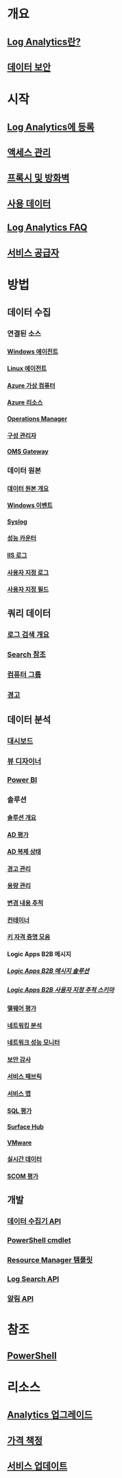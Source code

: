 # 개요
## [Log Analytics란?](log-analytics-overview.md)
## [데이터 보안](log-analytics-security.md)

# 시작
## [Log Analytics에 등록](log-analytics-get-started.md)
## [액세스 관리](log-analytics-manage-access.md)
## [프록시 및 방화벽](log-analytics-proxy-firewall.md)
## [사용 데이터](log-analytics-usage.md)
## [Log Analytics FAQ](log-analytics-faq.md)
## [서비스 공급자](log-analytics-service-providers.md)

# 방법
## 데이터 수집
### 연결된 소스
#### [Windows 에이전트](log-analytics-windows-agents.md)
#### [Linux 에이전트](log-analytics-linux-agents.md)
#### [Azure 가상 컴퓨터](log-analytics-azure-vm-extension.md)
#### [Azure 리소스](log-analytics-azure-storage.md)
#### [Operations Manager](log-analytics-om-agents.md)
#### [구성 관리자](log-analytics-sccm.md)
#### [OMS Gateway](log-analytics-oms-gateway.md)
### 데이터 원본
#### [데이터 원본 개요](log-analytics-data-sources.md)
#### [Windows 이벤트](log-analytics-data-sources-windows-events.md)
#### [Syslog](log-analytics-data-sources-syslog.md)
#### [성능 카운터](log-analytics-data-sources-performance-counters.md)
#### [IIS 로그](log-analytics-data-sources-iis-logs.md)
#### [사용자 지정 로그](log-analytics-data-sources-custom-logs.md)
#### [사용자 지정 필드](log-analytics-custom-fields.md)
## 쿼리 데이터
### [로그 검색 개요](log-analytics-log-searches.md)
### [Search 참조](log-analytics-search-reference.md)
### [컴퓨터 그룹](log-analytics-computer-groups.md)
### [경고](log-analytics-alerts.md)
## 데이터 분석
### [대시보드](log-analytics-dashboards.md)
### [뷰 디자이너](log-analytics-view-designer.md)
### [Power BI](log-analytics-powerbi.md)
### 솔루션
#### [솔루션 개요](log-analytics-add-solutions.md)
#### [AD 평가](log-analytics-ad-assessment.md)
#### [AD 복제 상태](log-analytics-ad-replication-status.md)
#### [경고 관리](log-analytics-solution-alert-management.md)
#### [용량 관리](log-analytics-capacity.md)
#### [변경 내용 추적](log-analytics-change-tracking.md)
#### [컨테이너](log-analytics-containers.md)
#### [키 자격 증명 모음](log-analytics-azure-key-vault.md)
#### Logic Apps B2B 메시지
##### [Logic Apps B2B 메시지 솔루션](../logic-apps/logic-apps-track-b2b-messages-omsportal.md?toc=%2fazure%2flog-analytics%2ftoc.json)
##### [Logic Apps B2B 사용자 지정 추적 스키마](../logic-apps/logic-apps-track-integration-account-custom-tracking-schema.md?toc=%2fazure%2flog-analytics%2ftoc.json)
#### [맬웨어 평가](log-analytics-malware.md)
#### [네트워킹 분석](log-analytics-azure-networking-analytics.md)
#### [네트워크 성능 모니터](log-analytics-network-performance-monitor.md)
#### [보안 감사](../operations-management-suite/oms-security-getting-started.md?toc=%2fazure%2flog-analytics%2ftoc.json)
#### [서비스 패브릭](log-analytics-service-fabric.md)
#### [서비스 맵](../operations-management-suite/operations-management-suite-service-map.md?toc=%2fazure%2flog-analytics%2ftoc.json)
#### [SQL 평가](log-analytics-sql-assessment.md)
#### [Surface Hub](log-analytics-surface-hubs.md)
#### [VMware](log-analytics-vmware.md)
#### [실시간 데이터](log-analytics-wire-data.md)
#### [SCOM 평가](log-analytics-scom-assessment.md)
## 개발
### [데이터 수집기 API](log-analytics-data-collector-api.md)
### [PowerShell cmdlet](log-analytics-powershell-workspace-configuration.md)
### [Resource Manager 템플릿](log-analytics-template-workspace-configuration.md)
### [Log Search API](log-analytics-log-search-api.md)
### [알림 API](log-analytics-api-alerts.md)

# 참조
## [PowerShell](/powershell/resourcemanager/azurerm.operationalinsights/v2.3.0/azurerm.operationalinsights)

# 리소스
## [Analytics 업그레이드](https://technet.microsoft.com/itpro/windows/deploy/manage-windows-upgrades-with-upgrade-analytics)
## [가격 책정](https://azure.microsoft.com/pricing/details/log-analytics/)
## [서비스 업데이트](https://azure.microsoft.com/updates/?product=log-analytics)


<!--HONumber=Feb17_HO2-->


